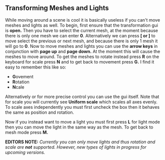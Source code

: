 ## Transforming Meshes and Lights
While moving around a scene is cool it is basically useless if you can't move meshes and lights as well.
To begin, first ensure that the transformation gui is **open.**
Then you have to select the current mesh, at the moment because there is only one mesh we can enter **0**.
Alternatively we can press **[ or ]** to move select the previous or next mesh, and because there is only 1 mesh it will go to **0**. 
Now to move meshes and lights you can use the **arrow keys** in conjunction with **page up** and **page down.**
At the moment this will cause the meshes to move around. To get the meshes to rotate instead press **R** on the keyboard for scale press **N** and to get back to movement press **G.**
I find it easy to remember this like so:
* **G**ovement
* **R**otation
* **N**cale

Alternatively or for more precise control you can use the gui itself. Note that for scale you will currently see **Uniform scale** which scales all axes evenly. To scale axes independently you must first uncheck the box then it behaves the same as position and rotation.

Now if you instead want to move a light you must first press **L** for light mode then you can move the light in the same way as the mesh.
To get back to mesh mode press **M.**

**EDITORS NOTE:** _Currently you can only move lights and thus rotation and scale are **not** supported. However, new types of lights in progress for upcoming versions._